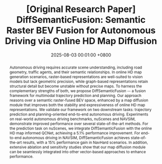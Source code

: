 ---
title:          "[Original Research Paper] DiffSemanticFusion: Semantic Raster BEV Fusion for Autonomous Driving via Online HD Map Diffusion"
date:           2025-08-03 00:01:00 +0800
selected:       true
pub:            "Arxiv"
pub_date:       "2025"
category:       "Diffusion"
abstract: >-
    Autonomous driving requires accurate scene understanding, including road geometry, traffic agents, and their semantic relationships. In online HD map generation scenarios, raster-based representations are well-suited to vision models but lack geometric precision, while graph-based representations retain structural detail but become unstable without precise maps. To harness the complementary strengths of both, we propose DiffSemanticFusion -- a fusion framework for multimodal trajectory prediction and planning. Our approach reasons over a semantic raster-fused BEV space, enhanced by a map diffusion module that improves both the stability and expressiveness of online HD map representations. We validate our framework on two downstream tasks: trajectory prediction and planning-oriented end-to-end autonomous driving. Experiments on real-world autonomous driving benchmarks, nuScenes and NAVSIM, demonstrate improved performance over several state-of-the-art methods. For the prediction task on nuScenes, we integrate DiffSemanticFusion with the online HD map informed QCNet, achieving a 5.1% performance improvement. For end-to-end autonomous driving in NAVSIM, DiffSemanticFusion achieves state-of-the-art results, with a 15% performance gain in NavHard scenarios. In addition, extensive ablation and sensitivity studies show that our map diffusion module can be seamlessly integrated into other vector-based approaches to enhance performance. 

cover: /assets/images/research/2025-diffsemfusion/2025_diffsemfusion.png
authors:
    - Zhigang Sun*
    - Yiru Wang$^{\dagger}$
    - Anqing Jiang*
    - Shuo Wang
    - Yu Gao
    - Yuwen Heng
    - Shouyi Zhang
    - An He
    - Hao Jiang
    - Jinhao Chai
    - Zichong Gu
    - Wang Jijun
    - Shichen Tang
    - Lavdim Halilaj
    - Juergen Luettin
    - Hao Sun
links:
  Project Page: https://github.com/SunZhigang7/DiffSemanticFusion
  Paper: https://arxiv.org/abs/2508.01778
  Code: https://github.com/SunZhigang7/DiffSemanticFusion
  
#Unsplash: https://unsplash.com/photos/sliced-in-half-pineapple--_PLJZmHZzk

---